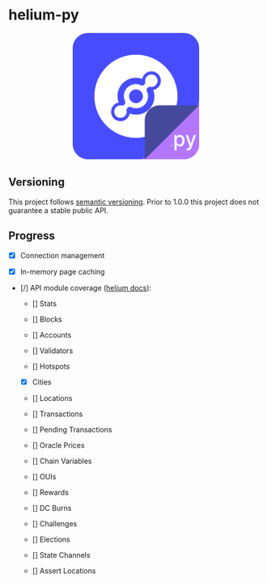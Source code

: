 # helium-py

<p style="text-align: center;">
  <img src="helium-py.png" width="250px" height="250px" alt="helium-py logo" title="helium.py">
</p>

## Versioning

This project follows [semantic versioning](https://semver.org/). Prior to 1.0.0 this project does not
guarantee a stable public API.

## Progress

- [X] Connection management

- [X] In-memory page caching

- [/] API module coverage ([helium docs](https://docs.helium.com/api/blockchain/introduction)):

  - [] Stats

  - [] Blocks

  - [] Accounts

  - [] Validators

  - [] Hotspots

  - [X] Cities

  - [] Locations

  - [] Transactions
 
  - [] Pending Transactions

  - [] Oracle Prices

  - [] Chain Variables

  - [] OUIs

  - [] Rewards

  - [] DC Burns

  - [] Challenges

  - [] Elections

  - [] State Channels

  - [] Assert Locations
